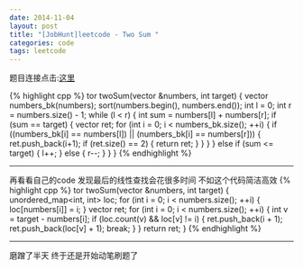 ```yaml
---
date: 2014-11-04
layout: post
title: "[JobHunt]leetcode - Two Sum "
categories: code
tags: leetcode
---
```


题目连接点击:[这里](https://oj.leetcode.com/problems/two-sum/)

<!--more-->
{% highlight cpp %}
tor<int> twoSum(vector<int> &numbers, int target) {
 vector<int> numbers_bk(numbers);
    sort(numbers.begin(), numbers.end());
    int l = 0;
    int r = numbers.size() - 1;
    while (l < r) {
        int sum = numbers[l] + numbers[r];
        if (sum == target) {
         vector<int> ret;
            for (int i = 0; i < numbers_bk.size(); ++i) {
                if ((numbers_bk[i] == numbers[l]) ||
                    (numbers_bk[i] == numbers[r])) {
                    ret.push_back(i+1);
                    if (ret.size() == 2) {
                        return ret;
                    }
                }
            }
        } else if (sum <= target) {
            l++;
        } else {
            r--;
        }
    }
}
{% endhighlight %}

---

再看看自己的code 发现最后的线性查找会花很多时间 不如这个代码简洁高效
{% highlight cpp %}
tor<int> twoSum(vector<int> &numbers, int target)
{
 unordered_map<int, int> loc;
    for (int i = 0; i < numbers.size(); ++i) {
        loc[numbers[i]] = i;
    }
 vector<int> ret;
    for (int i = 0; i < numbers.size(); ++i) {
        int v = target - numbers[i];
        if (loc.count(v) && loc[v] != i) {
            ret.push_back(i + 1);
            ret.push_back(loc[v] + 1);
            break;
        }
    }
    return ret;
}
{% endhighlight %}

---

磨蹭了半天 终于还是开始动笔刷题了
